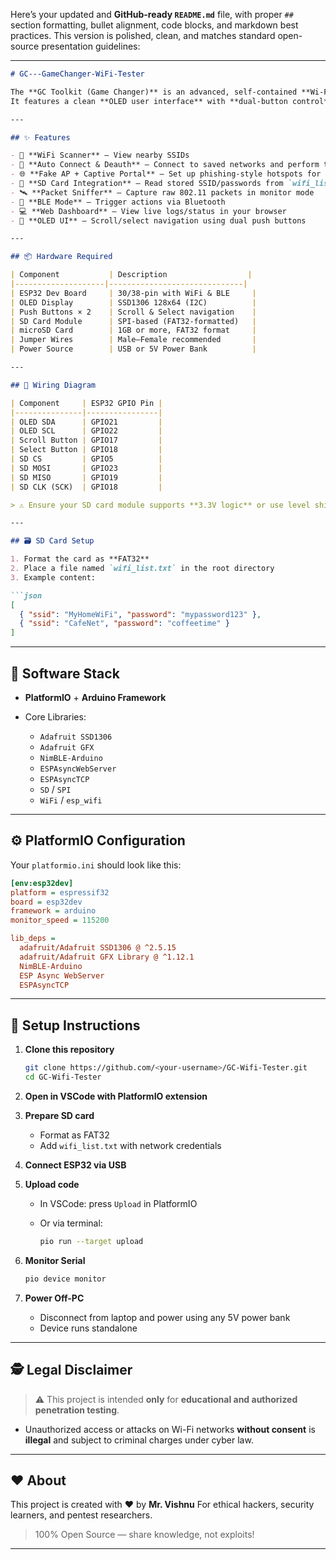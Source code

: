 Here’s your updated and **GitHub-ready `README.md`** file, with proper `##` section formatting, bullet alignment, code blocks, and markdown best practices. This version is polished, clean, and matches standard open-source presentation guidelines:

---

````markdown
# GC---GameChanger-WiFi-Tester

The **GC Toolkit (Game Changer)** is an advanced, self-contained **Wi-Fi penetration testing and network diagnostic tool** powered by the **ESP32 board**.  
It features a clean **OLED user interface** with **dual-button control** and powerful capabilities — ideal for cybersecurity learners, ethical hackers, and network testers.

---

## ✨ Features

- 📡 **WiFi Scanner** – View nearby SSIDs
- 🔐 **Auto Connect & Deauth** – Connect to saved networks and perform timed deauthentication attacks
- 🌐 **Fake AP + Captive Portal** – Set up phishing-style hotspots for training/testing
- 📁 **SD Card Integration** – Read stored SSID/passwords from `wifi_list.txt`
- 🛰 **Packet Sniffer** – Capture raw 802.11 packets in monitor mode
- 📲 **BLE Mode** – Trigger actions via Bluetooth
- 💻 **Web Dashboard** – View live logs/status in your browser
- 🧠 **OLED UI** – Scroll/select navigation using dual push buttons

---

## 📦 Hardware Required

| Component           | Description                  |
|--------------------|------------------------------|
| ESP32 Dev Board     | 30/38-pin with WiFi & BLE     |
| OLED Display        | SSD1306 128x64 (I2C)          |
| Push Buttons × 2    | Scroll & Select navigation    |
| SD Card Module      | SPI-based (FAT32-formatted)   |
| microSD Card        | 1GB or more, FAT32 format     |
| Jumper Wires        | Male–Female recommended       |
| Power Source        | USB or 5V Power Bank          |

---

## 🔌 Wiring Diagram

| Component     | ESP32 GPIO Pin |
|---------------|----------------|
| OLED SDA      | GPIO21         |
| OLED SCL      | GPIO22         |
| Scroll Button | GPIO17         |
| Select Button | GPIO18         |
| SD CS         | GPIO5          |
| SD MOSI       | GPIO23         |
| SD MISO       | GPIO19         |
| SD CLK (SCK)  | GPIO18         |

> ⚠️ Ensure your SD card module supports **3.3V logic** or use level shifters if needed.

---

## 🗃️ SD Card Setup

1. Format the card as **FAT32**
2. Place a file named `wifi_list.txt` in the root directory
3. Example content:

```json
[
  { "ssid": "MyHomeWiFi", "password": "mypassword123" },
  { "ssid": "CafeNet", "password": "coffeetime" }
]
````

---

## 🧠 Software Stack

* **PlatformIO** + **Arduino Framework**
* Core Libraries:

  * `Adafruit SSD1306`
  * `Adafruit GFX`
  * `NimBLE-Arduino`
  * `ESPAsyncWebServer`
  * `ESPAsyncTCP`
  * `SD` / `SPI`
  * `WiFi` / `esp_wifi`

---

## ⚙️ PlatformIO Configuration

Your `platformio.ini` should look like this:

```ini
[env:esp32dev]
platform = espressif32
board = esp32dev
framework = arduino
monitor_speed = 115200

lib_deps =
  adafruit/Adafruit SSD1306 @ ^2.5.15
  adafruit/Adafruit GFX Library @ ^1.12.1
  NimBLE-Arduino
  ESP Async WebServer
  ESPAsyncTCP
```

---

## 🚀 Setup Instructions

1. **Clone this repository**

   ```bash
   git clone https://github.com/<your-username>/GC-Wifi-Tester.git
   cd GC-Wifi-Tester
   ```

2. **Open in VSCode with PlatformIO extension**

3. **Prepare SD card**

   * Format as FAT32
   * Add `wifi_list.txt` with network credentials

4. **Connect ESP32 via USB**

5. **Upload code**

   * In VSCode: press `Upload` in PlatformIO
   * Or via terminal:

     ```bash
     pio run --target upload
     ```

6. **Monitor Serial**

   ```bash
   pio device monitor
   ```

7. **Power Off-PC**

   * Disconnect from laptop and power using any 5V power bank
   * Device runs standalone

---

## 🕵️ Legal Disclaimer

> ⚠️ This project is intended **only** for **educational and authorized penetration testing**.

* Unauthorized access or attacks on Wi-Fi networks **without consent** is **illegal** and subject to criminal charges under cyber law.

---

## ❤️ About

This project is created with ❤️ by **Mr. Vishnu**
For ethical hackers, security learners, and pentest researchers.

> 100% Open Source — share knowledge, not exploits!

---
